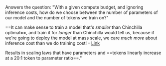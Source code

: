 Answers the question: "With a given compute budget, and ignoring inference costs, how do we choose between the number of parameters of our model and the number of tokens we train on?"

==It can make sense to train a model that's *smaller* than Chinchilla optimal==, and train it for *longer* than Chinchilla would tell us, because if we're going to deploy the model at mass scale, we care *much more* about inference cost than we do training cost! - [Link](https://finbarr.ca/llms-not-trained-enough/)

 Results in scaling laws that have parameters and ==tokens linearly increase at a 20:1 token to parameter ratio==."